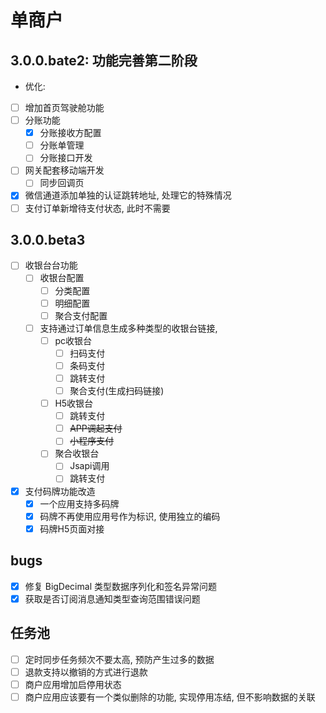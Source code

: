 # 单商户
## 3.0.0.bate2: 功能完善第二阶段
- 优化:
- [ ] 增加首页驾驶舱功能
- [ ] 分账功能
    - [x] 分账接收方配置
    - [ ] 分账单管理
    - [ ] 分账接口开发
- [ ] 网关配套移动端开发
    - [ ] 同步回调页
- [x] 微信通道添加单独的认证跳转地址, 处理它的特殊情况
- [ ] 支付订单新增待支付状态, 此时不需要
## 3.0.0.beta3
- [ ] 收银台台功能
  - [ ] 收银台配置
    - [ ] 分类配置
    - [ ] 明细配置
    - [ ] 聚合支付配置
  - [ ] 支持通过订单信息生成多种类型的收银台链接,
    - [ ] pc收银台
      - [ ] 扫码支付
      - [ ] 条码支付
      - [ ] 跳转支付
      - [ ] 聚合支付(生成扫码链接)
    - [ ] H5收银台
      - [ ] 跳转支付
      - [ ] ~~APP调起支付~~
      - [ ] ~~小程序支付~~
    - [ ] 聚合收银台
      - [ ] Jsapi调用
      - [ ] 跳转支付
- [x] 支付码牌功能改造
  - [x] 一个应用支持多码牌
  - [x] 码牌不再使用应用号作为标识, 使用独立的编码
  - [x] 码牌H5页面对接

## bugs
- [x] 修复 BigDecimal 类型数据序列化和签名异常问题
- [x] 获取是否订阅消息通知类型查询范围错误问题

## 任务池
- [ ] 定时同步任务频次不要太高, 预防产生过多的数据
- [ ] 退款支持以撤销的方式进行退款
- [ ] 商户应用增加启停用状态
- [ ] 商户应用应该要有一个类似删除的功能, 实现停用冻结, 但不影响数据的关联
